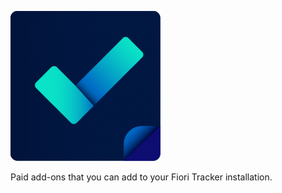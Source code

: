 [ ![](assets/images/FT-logo.png) ](assets/images/FT-logo.png)

Paid add-ons that you can add to your Fiori Tracker installation.


